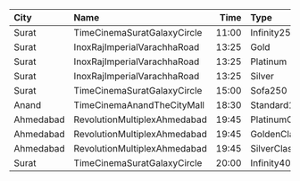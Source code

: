 | City      | Name                         |  Time | Type          | Price | Capacity | Booked |
| :-------- | :--------------------------- | ----: | :------------ | ----: | -------: | -----: |
| Surat     | TimeCinemaSuratGalaxyCircle  | 11:00 | Infinity250   |  250₹ |       22 |      0 |
| Surat     | InoxRajImperialVarachhaRoad  | 13:25 | Gold          |   90₹ |      112 |      0 |
| Surat     | InoxRajImperialVarachhaRoad  | 13:25 | Platinum      |   90₹ |       21 |      0 |
| Surat     | InoxRajImperialVarachhaRoad  | 13:25 | Silver        |   90₹ |       30 |      0 |
| Surat     | TimeCinemaSuratGalaxyCircle  | 15:00 | Sofa250       |  250₹ |       34 |      0 |
| Anand     | TimeCinemaAnandTheCityMall   | 18:30 | Standard100   |  100₹ |      131 |     31 |
| Ahmedabad | RevolutionMultiplexAhmedabad | 19:45 | PlatinumClass |  170₹ |      100 |      0 |
| Ahmedabad | RevolutionMultiplexAhmedabad | 19:45 | GoldenClass   |  150₹ |      100 |      0 |
| Ahmedabad | RevolutionMultiplexAhmedabad | 19:45 | SilverClass   |  120₹ |      100 |      0 |
| Surat     | TimeCinemaSuratGalaxyCircle  | 20:00 | Infinity400   |  400₹ |       22 |      0 |
